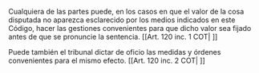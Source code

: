 Cualquiera de las partes puede, en los casos en que el valor de la cosa disputada no aparezca esclarecido por los medios indicados en este Código, hacer las gestiones convenientes para que dicho valor sea fijado antes de que se pronuncie la sentencia. [[Art. 120 inc. 1 COT| ]]

Puede también el tribunal dictar de oficio las medidas y órdenes convenientes para el mismo efecto. [[Art. 120 inc. 2 COT| ]]